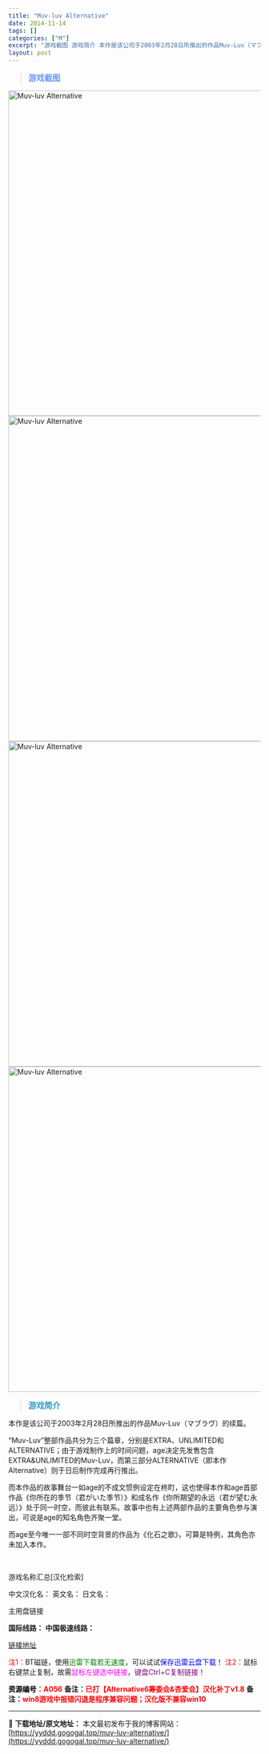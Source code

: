 ```yaml
---
title: "Muv-luv Alternative"
date: 2014-11-14
tags: []
categories: ["M"]
excerpt: "游戏截图 游戏简介 本作是该公司于2003年2月28日所推出的作品Muv-Luv（マブラヴ）的续篇。 “Muv-Luv”整部作品共分为三个篇章，分别是EXTRA、UNLIMITED和ALTERNATIVE；由于游戏制作上的时间问题，age决定先发售包含EXTRA&amp;UNLIMITED的Muv-&hellip;"
layout: post
---
```


<div>
<blockquote><b><span style="font-size: 12pt; color: #6699ff;">游戏截图</span></b></blockquote>
<div><img title="点击放大" src="https://yyddd.gogogal.top/wp-content/uploads/2025/04/20250430_6811e8e2d66c8.webp" alt="Muv-luv Alternative" width="650" /></div>
<div><img title="点击放大" src="https://yyddd.gogogal.top/wp-content/uploads/2025/04/20250430_6811e8e47278d.webp" alt="Muv-luv Alternative" width="650" /></div>
<div><img title="点击放大" src="https://yyddd.gogogal.top/wp-content/uploads/2025/04/20250430_6811e8e6383da.webp" alt="Muv-luv Alternative" width="650" /></div>
<div><img title="点击放大" src="https://yyddd.gogogal.top/wp-content/uploads/2025/04/20250430_6811e8e7a55da.webp" alt="Muv-luv Alternative" width="650" /></div>
<blockquote><b><span style="font-size: 12pt; color: #3399cc;">游戏简介</span></b></blockquote>
<div>本作是该公司于2003年2月28日所推出的作品Muv-Luv（マブラヴ）的续篇。

“Muv-Luv”整部作品共分为三个篇章，分别是EXTRA、UNLIMITED和ALTERNATIVE；由于游戏制作上的时间问题，age决定先发售包含EXTRA&amp;UNLIMITED的Muv-Luv，而第三部分ALTERNATIVE（即本作Alternative）则于日后制作完成再行推出。

而本作品的故事舞台一如age的不成文惯例设定在柊町，这也使得本作和age首部作品《你所在的季节（君がいた季节）》和成名作《你所期望的永远（君が望む永远）》处于同一时空，而彼此有联系。故事中也有上述两部作品的主要角色参与演出，可说是age的知名角色齐聚一堂。

而age至今唯一一部不同时空背景的作品为《化石之歌》，可算是特例，其角色亦未加入本作。</div>
&nbsp;

游戏名称汇总[汉化检索]

中文汉化名：
英文名：
日文名：
</div>
<div class="panel panel-primary">
<div class="panel-heading">主用盘链接</div>
<div class="panel-body">

<b>国际线路：</b>
<b>中国极速线路：</b>

<!--wechatfans start-->

<a href="https://pan.xunlei.com/s/VORqG2LebmoPscjePH-yUkv3A1?pwd=fe97#">链接地址</a>

<!--wechatfans end-->
<span style="color: #ff0000;">注1：</span>BT磁链，使用<span style="color: #008000;">迅雷下载若无速度</span>，可以试试<span style="color: #0000ff;">保存迅雷云盘下载！</span>
<span style="color: #ff0000;">注2：</span>鼠标右键禁止复制，故需<span style="color: #ff00ff;">鼠标左键选中链接</span>，<span style="color: #800080;">键盘Ctrl+C复制链接！</span>

</div>
<div class="panel-footer"><span style="color: #ff0000;"><b><span style="color: #000000;">资源编号</span>：A056</b></span>
<b>备注：<span style="color: #ff0000;">已打【Alternative6筹委会&amp;杏爱会】汉化补丁v1.8</span></b>
<b>备注：<span style="color: #ff0000;">win8游戏中报错闪退是程序兼容问题；汉化版不兼容win10</span></b></div>
</div>

---
📖 **下载地址/原文地址：** 本文最初发布于我的博客网站：[https://yyddd.gogogal.top/muv-luv-alternative/](https://yyddd.gogogal.top/muv-luv-alternative/)
